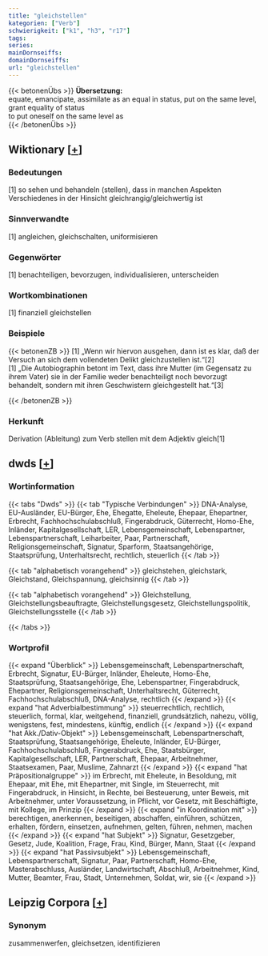 ```yaml
---
title: "gleichstellen"
kategorien: ["Verb"]
schwierigkeit: ["k1", "h3", "r17"]
tags:
series:
mainDornseiffs:
domainDornseiffs:
url: "gleichstellen"
---
```


{{< betonenÜbs >}}
**Übersetzung:**  
equate, emancipate, assimilate  as an equal in status, put on the same level, grant equality of status  
to put oneself on the same level as  
{{< /betonenÜbs >}}

## Wiktionary [[+](https://de.wiktionary.org/wiki/gleichstellen)]

### Bedeutungen
[1] so sehen und behandeln (stellen), dass in manchen Aspekten Verschiedenes in der Hinsicht gleichrangig/gleichwertig ist  

### Sinnverwandte
[1] angleichen, gleichschalten, uniformisieren  

### Gegenwörter
[1] benachteiligen, bevorzugen, individualisieren, unterscheiden  

### Wortkombinationen
[1] finanziell gleichstellen  

### Beispiele
{{< betonenZB >}}
[1] „Wenn wir hiervon ausgehen, dann ist es klar, daß der Versuch an sich dem vollendeten Delikt gleichzustellen ist.“[2]  
[1] „Die Autobiographin betont im Text, dass ihre Mutter (im Gegensatz zu ihrem Vater) sie in der Familie weder benachteiligt noch bevorzugt behandelt, sondern mit ihren Geschwistern gleichgestellt hat.“[3]  

{{< /betonenZB >}}
### Herkunft
Derivation (Ableitung) zum Verb stellen mit dem Adjektiv gleich[1]  



## dwds [[+](https://www.dwds.de/wb/gleichstellen)]

### Wortinformation
{{< tabs "Dwds" >}}
{{< tab "Typische Verbindungen" >}}
DNA-Analyse, EU-Ausländer, EU-Bürger, Ehe, Ehegatte, Eheleute, Ehepaar, Ehepartner, Erbrecht, Fachhochschulabschluß, Fingerabdruck, Güterrecht, Homo-Ehe, Inländer, Kapitalgesellschaft, LER, Lebensgemeinschaft, Lebenspartner, Lebenspartnerschaft, Leiharbeiter, Paar, Partnerschaft, Religionsgemeinschaft, Signatur, Sparform, Staatsangehörige, Staatsprüfung, Unterhaltsrecht, rechtlich, steuerlich
{{< /tab >}}

{{< tab "alphabetisch vorangehend" >}}
gleichstehen, gleichstark, Gleichstand, Gleichspannung, gleichsinnig
{{< /tab >}}

{{< tab "alphabetisch vorangehend" >}}
Gleichstellung, Gleichstellungsbeauftragte, Gleichstellungsgesetz, Gleichstellungspolitik, Gleichstellungsstelle
{{< /tab >}}

{{< /tabs >}}

### Wortprofil
{{< expand "Überblick" >}} Lebensgemeinschaft, Lebenspartnerschaft, Erbrecht, Signatur, EU-Bürger, Inländer, Eheleute, Homo-Ehe, Staatsprüfung, Staatsangehörige, Ehe, Lebenspartner, Fingerabdruck, Ehepartner, Religionsgemeinschaft, Unterhaltsrecht, Güterrecht, Fachhochschulabschluß, DNA-Analyse, rechtlich {{< /expand >}}
{{< expand "hat Adverbialbestimmung" >}} steuerrechtlich, rechtlich, steuerlich, formal, klar, weitgehend, finanziell, grundsätzlich, nahezu, völlig, wenigstens, fest, mindestens, künftig, endlich {{< /expand >}}
{{< expand "hat Akk./Dativ-Objekt" >}} Lebensgemeinschaft, Lebenspartnerschaft, Staatsprüfung, Staatsangehörige, Eheleute, Inländer, EU-Bürger, Fachhochschulabschluß, Fingerabdruck, Ehe, Staatsbürger, Kapitalgesellschaft, LER, Partnerschaft, Ehepaar, Arbeitnehmer, Staatsexamen, Paar, Muslime, Zahnarzt {{< /expand >}}
{{< expand "hat Präpositionalgruppe" >}} im Erbrecht, mit Eheleute, in Besoldung, mit Ehepaar, mit Ehe, mit Ehepartner, mit Single, im Steuerrecht, mit Fingerabdruck, in Hinsicht, in Rechte, bei Besteuerung, unter Beweis, mit Arbeitnehmer, unter Voraussetzung, in Pflicht, vor Gesetz, mit Beschäftigte, mit Kollege, im Prinzip {{< /expand >}}
{{< expand "in Koordination mit" >}} berechtigen, anerkennen, beseitigen, abschaffen, einführen, schützen, erhalten, fördern, einsetzen, aufnehmen, gelten, führen, nehmen, machen {{< /expand >}}
{{< expand "hat Subjekt" >}} Signatur, Gesetzgeber, Gesetz, Jude, Koalition, Frage, Frau, Kind, Bürger, Mann, Staat {{< /expand >}}
{{< expand "hat Passivsubjekt" >}} Lebensgemeinschaft, Lebenspartnerschaft, Signatur, Paar, Partnerschaft, Homo-Ehe, Masterabschluss, Ausländer, Landwirtschaft, Abschluß, Arbeitnehmer, Kind, Mutter, Beamter, Frau, Stadt, Unternehmen, Soldat, wir, sie {{< /expand >}}

## Leipzig Corpora [[+](https://corpora.uni-leipzig.de/en/res?word=gleichstellen&corpusId=deu_newscrawl-public_2018)]


### Synonym
zusammenwerfen, gleichsetzen, identifizieren


